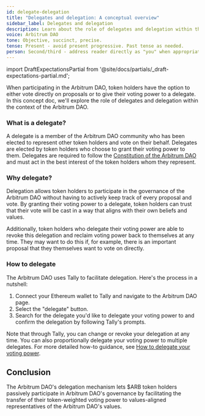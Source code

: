 ```yaml
---
id: delegate-delegation
title: "Delegates and delegation: A conceptual overview"
sidebar_label: Delegates and delegation
description: Learn about the role of delegates and delegation within the context of the Arbitrum DAO.
voice: Arbitrum DAO
tone: Objective, succinct, precise.
tense: Present - avoid present progressive. Past tense as needed.
person: Second/third - address reader directly as "you" when appropriate, refer to the DAO as the DAO, not as "we".
---
```


import DraftExpectationsPartial from '@site/docs/partials/_draft-expectations-partial.md'; 

<DraftExpectationsPartial />

When participating in the <a data-quicklook-from='arbitrum-dao'>Arbitrum DAO</a>, token holders have the option to either vote directly on proposals or to give their voting power to a delegate. In this concept doc, we'll explore the role of delegates and delegation within the context of the Arbitrum DAO.

### What is a delegate?

A delegate is a member of the Arbitrum DAO community who has been elected to represent other token holders and vote on their behalf. Delegates are elected by token holders who choose to grant their voting power to them. Delegates are required to follow the [Constitution of the Arbitrum DAO](../dao-constitution.md) and must act in the best interest of the token holders whom they represent.

### Why delegate?

Delegation allows token holders to participate in the <a data-quicklook-from='governance'>governance</a> of the Arbitrum DAO without having to actively keep track of every proposal and vote. By granting their voting power to a delegate, token holders can trust that their vote will be cast in a way that aligns with their own beliefs and values.

Additionally, token holders who delegate their voting power are able to revoke this delegation and reclaim voting power back to themselves at any time. They may want to do this if, for example, there is an important proposal that they themselves want to vote on directly.

### How to delegate

The Arbitrum DAO uses Tally to facilitate delegation. Here's the process in a nutshell:

1. Connect your Ethereum wallet to Tally and navigate to the Arbitrum DAO page.
2. Select the "delegate" button.
3. Search for the delegate you'd like to delegate your voting power to and confirm the delegation by following Tally's prompts.

Note that through Tally, you can change or revoke your delegation at any time. You can also proportionally delegate your voting power to multiple delegates. For more detailed how-to guidance, see [How to delegate your voting power](../how-tos/select-delegate-voting-power).

## Conclusion

The Arbitrum DAO's delegation mechanism lets $ARB token holders passively participate in Arbitrum DAO's governance by facilitating the transfer of their token-weighted voting power to values-aligned representatives of the Arbitrum DAO's values. 